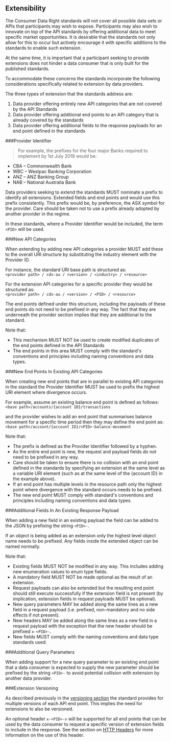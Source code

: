 ## Extensibility

The Consumer Data Right standards will not cover all possible data sets or APIs that participants may wish to expose. Participants may also wish to innovate on top of the API standards by offering additional data to meet specific market opportunities. It is desirable that the standards not only allow for this to occur but actively encourage it with specific additions to the standards to enable such extension.

At the same time, it is important that a participant seeking to provide extensions does not hinder a data consumer that is only built for the published standards.

To accommodate these concerns the standards incorporate the following considerations specifically related to extension by data providers.


The three types of extension that the standards address are:

1. Data provider offering entirely new API categories that are not covered by the API Standards
2. Data provider offering additional end points to an API category that is already covered by the standards
3. Data provider offering additional fields to the response payloads for an end point defined in the
standards

###Provider Identifier

>For example, the prefixes for the four major Banks required to implement by 1st July 2019 would be:
<ul>
<li>CBA – Commonwealth Bank</li>
<li>WBC – Westpac Banking Corporation</li>
<li>ANZ – ANZ Banking Group</li>
<li>NAB – National Australia Bank</li>
</ul>

Data providers seeking to extend the standards MUST nominate a prefix to identify all extensions.  Extended fields and end points and would use this prefix consistently. This prefix would be, by preference, the ASX symbol for the provider. Care should be taken not to use a prefix already adopted by another provider in the regime.

In these standards, where a Provider Identifier would be included, the term `<PID>` will be used.

###New API Categories

When extending by adding new API categories a provider MUST add these to the overall URI structure by substituting the industry element with the Provider ID.

For instance, the standard URI base path is structured as:  
`<provider path> / cds-au / <version> / <industry> / <resource>`

For the extension API categories for a specific provider they would be structured as:  
`<provider path> / cds-au / <version> / <PID> / <resource>`

The end points defined under this structure, including the payloads of these end points do not need to be prefixed in any way. The fact that they are underneath the provider section implies that they are additional to the standard.


Note that:

* This mechanism MUST NOT be used to create modified duplicates of the end points defined in the API Standards
* The end points in this area MUST comply with the standard's conventions and principles including naming conventions and data types.

###New End Points In Existing API Categories

When creating new end points that are in parallel to existing API categories in the standard the Provider Identifier MUST be used to prefix the highest URI element where divergence occurs.

For example, assume an existing balance end point is defined as follows:  
`<base path>/accounts/{account ID}/transactions`

and the provider wishes to add an end point that summarises balance movement for a specific time period then they may define the end point as:  
`<base path>/account/{account ID}/<PID>-balance-movement`


Note that:

* The prefix is defined as the Provider Identifier followed by a hyphen.
* As the entire end point is new, the request and payload fields do not need to be prefixed in any way.
* Care should be taken to ensure there is no collision with an end point defined in the standards by specifying an extension at the same level as a variable URI element (such as at the same level of the {account ID} in the example above).
* If an end point has multiple levels in the resource path only the highest point where divergence with the standard occurs needs to be prefixed.
* The new end point MUST comply with standard's conventions and principles including naming conventions and data types.

###Additional Fields In An Existing Response Payload

When adding a new field in an existing payload the field can be added to the JSON by prefixing the string `<PID>-`.

If an object is being added as an extension only the highest level object name needs to be prefixed. Any fields inside the extended object can be named normally.


Note that:

* Existing fields MUST NOT be modified in any way. This includes adding new enumeration values to enum type fields.
* A mandatory field MUST NOT be made optional as the result of an extension.
* Request payloads can also be extended but the resulting end point should still execute successfully if the extension field is not present (by implication, extension fields in request payloads MUST be optional).
* New query parameters MAY be added along the same lines as a new field in a request payload (i.e. prefixed, non-mandatory and no side effects if not present).
* New headers MAY be added along the same lines as a new field in a request payload with the exception that the new header should be prefixed `x-<PID>-`.
* New fields MUST comply with the naming conventions and data type standards used.

###Additional Query Parameters

When adding support for a new query parameter to an existing end point that a data consumer is expected to supply the new parameter should be prefixed by the string `<PID>-` to avoid potential collision with extension by another data provider.

###Extension Versioning

As described previously in the [versioning section](#versioning) the standard provides for multiple versions of each API end point.  This implies the need for extensions to also be versioned.

An optional header `x-<PID>-v` will be supported for all end points that can be used by the data consumer to request a specific version of extension fields to include in the response.  See the section on [HTTP Headers](#http-headers) for more information on the use of this header.
